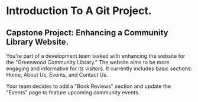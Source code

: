 # Introduction To A Git Project. #

## Capstone Project: Enhancing a Community Library Website. ##

You're part of a development team tasked with enhancing the website for the "Greenwood Community Library." The website aims to be more engaging and informative for its visitors. It currently includes basic sections: Home, About Us, Events, and Contact Us.

Your team decides to add a "Book Reviews" section and update the
"Events" page to feature upcoming community events.
